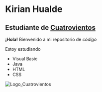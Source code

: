 # Kirian Hualde

## Estudiante de [Cuatrovientos](https://cuatrovientos.org)

**¡Hola!** Bienvenido a mi repositorio de _código_

Estoy estudiando
- Visual Basic
- Java
- HTML
- CSS

![Logo_Cuatrovientos](https://cuatrovientos.org/wp-content/uploads/2025/01/LOGO-CENTRO-INTEGRADO-CUATROVIENTOS-300x115-2.png)
